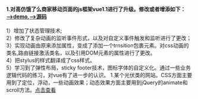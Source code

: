 #### 1.对高仿饿了么商家移动页面的js框架vue1.1进行了升级。修改或者增添如下：　　　　[-->demo](http://cangsayi.github.io/eleme/),[-->源码](https://github.com/cangsayi/imitate-project/)
1）增加了状态管理技术;</br>
2）修改了复杂动画的监听事件形式，以及对自定义事件触发和监听进行了更改；</br>
3）实现动画由原来添加属性，变成了添加一个trnsition包裹元素。对css动画的类名,路由链接激活类名，以及引用DOM元素的属性进行了更改。</br>
4）把stylus的样式翻译成了css样式。</br>
5）学习到了弹性布局，sticky footer技术，图标字体的自定义化。通过一些业务逻辑代码的练习，对vue有了进一步的认识。
1.某个光伏类的网站。CSS方面主要用到了定位，浮动，一些动画效果；动态效果方面主要用到jQuery的animate和scroll方法。[点击查看](https://cangsayi.github.io/imitate-project)